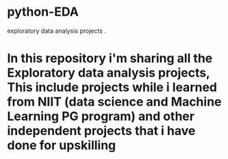 # python-EDA
exploratory data analysis projects .
# In this repository i'm sharing all the Exploratory data analysis projects, This include projects while i learned from NIIT (data science and Machine Learning PG program) and other independent projects that  i have done for upskilling 
